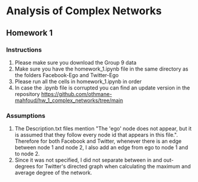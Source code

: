 # Analysis of Complex Networks

## Homework 1

### Instructions

1. Please make sure you download the Group 9 data
2. Make sure you have the homework_1.ipynb file in the same directory as the folders Facebook-Ego and Twitter-Ego
3. Please run all the cells in homework_1.ipynb in order
4. In case the .ipynb file is corrupted you can find an update version in the repository https://github.com/othmane-mahfoud/hw_1_complex_networks/tree/main

### Assumptions

1. The Description.txt files mention "The 'ego' node does not appear, but it is assumed that they follow every node id that appears in this file.". Therefore for both Facebook and Twitter, whenever there is an edge between node 1 and node 2, I also add an edge from ego to node 1 and to node 2.
2. Since it was not specified, I did not separate between in and out-degrees for Twitter's directed graph when calculating the maximum and average degree of the network.